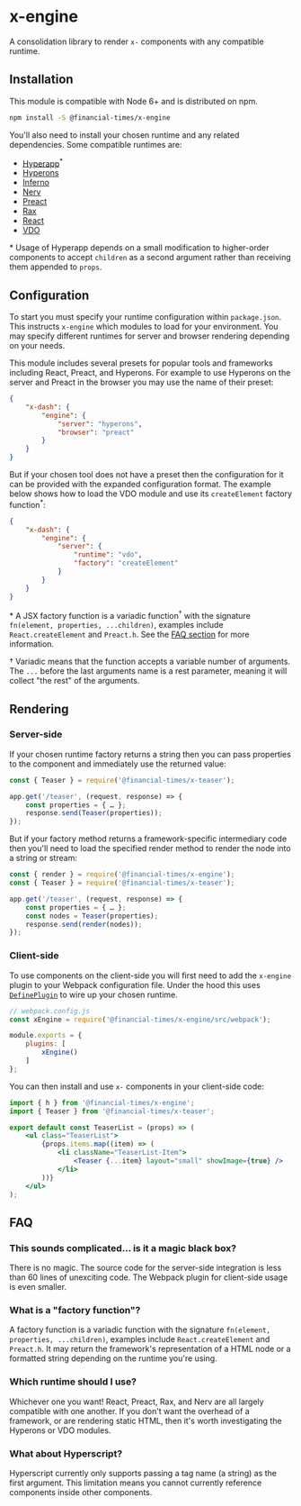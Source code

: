 # x-engine

A consolidation library to render `x-` components with any compatible runtime.

## Installation

This module is compatible with Node 6+ and is distributed on npm.

```bash
npm install -S @financial-times/x-engine
```

You'll also need to install your chosen runtime and any related dependencies. Some compatible runtimes are:

- [Hyperapp](https://github.com/hyperapp/hyperapp)<sup>\*</sup>
- [Hyperons](https://github.com/i-like-robots/hyperons)
- [Inferno](https://infernojs.org/)
- [Nerv](https://github.com/NervJS/nerv)
- [Preact](https://preactjs.com/)
- [Rax](https://alibaba.github.io/rax/)
- [React](https://reactjs.org/)
- [VDO](https://github.com/DylanPiercey/vdo)

\* Usage of Hyperapp depends on a small modification to higher-order components to accept `children` as a second argument rather than receiving them appended to `props`.

## Configuration

To start you must specify your runtime configuration within `package.json`. This instructs `x-engine` which modules to load for your environment. You may specify different runtimes for server and browser rendering depending on your needs.

This module includes several presets for popular tools and frameworks including React, Preact, and Hyperons. For example to use Hyperons on the server and Preact in the browser you may use the name of their preset:

```json
{
	"x-dash": {
		"engine": {
			"server": "hyperons",
			"browser": "preact"
		}
	}
}
```

But if your chosen tool does not have a preset then the configuration for it can be provided with the expanded configuration format. The example below shows how to load the VDO module and use its `createElement` factory function<sup>\*</sup>:

```json
{
	"x-dash": {
		"engine": {
			"server": {
				"runtime": "vdo",
				"factory": "createElement"
			}
		}
	}
}
```

\* A JSX factory function is a variadic function<sup>†</sup> with the signature `fn(element, properties, ...children)`, examples include `React.createElement` and `Preact.h`. See the [FAQ section](#faq) for more information.

† Variadic means that the function accepts a variable number of arguments. The `...` before the last arguments name is a rest parameter, meaning it will collect "the rest" of the arguments.

## Rendering

### Server-side

If your chosen runtime factory returns a string then you can pass properties to the component and immediately use the returned value:

```js
const { Teaser } = require('@financial-times/x-teaser');

app.get('/teaser', (request, response) => {
	const properties = { … };
	response.send(Teaser(properties));
});
```

But if your factory method returns a framework-specific intermediary code then you'll need to load the specified render method to render the node into a string or stream:

```js
const { render } = require('@financial-times/x-engine');
const { Teaser } = require('@financial-times/x-teaser');

app.get('/teaser', (request, response) => {
	const properties = { … };
	const nodes = Teaser(properties);
	response.send(render(nodes));
});
```

### Client-side

To use components on the client-side you will first need to add the `x-engine` plugin to your Webpack configuration file. Under the hood this uses [`DefinePlugin`](https://webpack.js.org/plugins/define-plugin/) to wire up your chosen runtime.

```js
// webpack.config.js
const xEngine = require('@financial-times/x-engine/src/webpack');

module.exports = {
	plugins: [
		xEngine()
	]
};
```

You can then install and use `x-` components in your client-side code:

```jsx
import { h } from '@financial-times/x-engine';
import { Teaser } from '@financial-times/x-teaser';

export default const TeaserList = (props) => (
	<ul class="TeaserList">
		{props.items.map((item) => (
			<li className="TeaserList-Item">
				<Teaser {...item} layout="small" showImage={true} />
			</li>
		))}
	</ul>
);
```

## FAQ

### This sounds complicated… is it a magic black box?

There is no magic. The source code for the server-side integration is less than 60 lines of unexciting code. The Webpack plugin for client-side usage is even smaller.

### What is a "factory function"?

A factory function is a variadic function with the signature `fn(element, properties, ...children)`, examples include `React.createElement` and `Preact.h`. It may return the framework's representation of a HTML node or a formatted string depending on the runtime you're using.

### Which runtime should I use?

Whichever one you want! React, Preact, Rax, and Nerv are all largely compatible with one another. If you don't want the overhead of a framework, or are rendering static HTML, then it's worth investigating the Hyperons or VDO modules.

### What about Hyperscript?

Hyperscript currently only supports passing a tag name (a string) as the first argument. This limitation means you cannot currently reference components inside other components.
